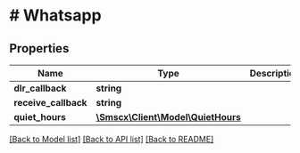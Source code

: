 # # Whatsapp

## Properties

Name | Type | Description | Notes
------------ | ------------- | ------------- | -------------
**dlr_callback** | **string** |  |
**receive_callback** | **string** |  |
**quiet_hours** | [**\Smscx\Client\Model\QuietHours**](QuietHours.md) |  |

[[Back to Model list]](../../README.md#models) [[Back to API list]](../../README.md#endpoints) [[Back to README]](../../README.md)
